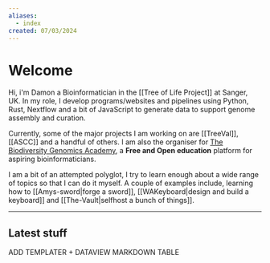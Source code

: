 ```yaml
---
aliases:
  - index
created: 07/03/2024
---
```


# Welcome

Hi, i'm Damon a Bioinformatician in the [[Tree of Life Project]] at Sanger, UK. In my role, I develop programs/websites and pipelines using Python, Rust, Nextflow and a bit of JavaScript to generate data to support genome assembly and curation.

Currently, some of the major projects I am working on are [[TreeVal]], [[ASCC]] and a handful of others. I am also the organiser for [The Biodiversity Genomics Academy](thebgacademy.org), a **Free and Open education** platform for aspiring bioinformaticians.

I am a bit of an attempted polyglot, I try to learn enough about a wide range of topics so that I can do it myself. A couple of examples include, learning how to [[Amys-sword|forge a sword]], [[WAKeyboard|design and build a keyboard]] and [[The-Vault|selfhost a bunch of things]]. 

---
## Latest stuff

ADD TEMPLATER + DATAVIEW MARKDOWN TABLE